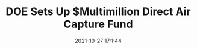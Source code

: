 ---
"title": "DOE Sets Up $Multimillion Direct Air Capture Fund"
"date": "2021-10-27 17:1:44"
"feed_name": "RIGZONE"
"feed_website": "http://www.rigzone.com/"
"feed_rss": "http://www.rigzone.com/news/rss/rigzone_latest.aspx"
"link": "https://www.rigzone.com/news/doe_sets_up_multimillion_direct_air_capture_fund-27-oct-2021-166834-article/?rss=true"
"source": "None"
"file": "_posts/2021-1-1-01bd0844e43f990617ec4be744e8ad6f4359d5f4.md"
"accident": "0"
"drilling": "0"
"dead": "0"
"injured": "0"
"arrested": "0"
"place": "unknown place"
"where": "unknown site"
"causes": "unknown"
"place_uri": "unknown place"
---